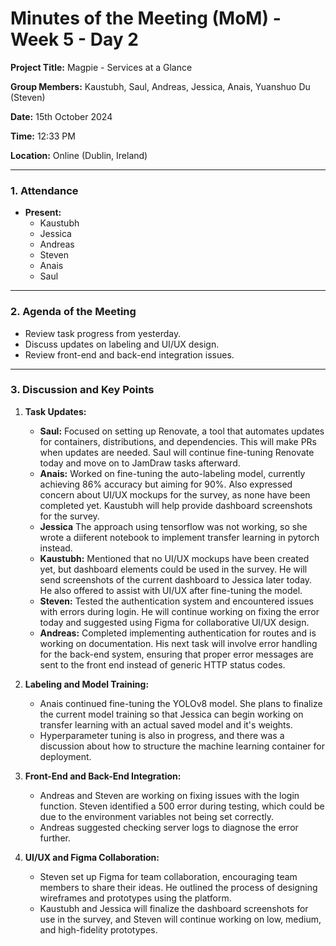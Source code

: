 # Minutes of the Meeting (MoM) - Week 5 - Day 2

**Project Title:** Magpie - Services at a Glance

**Group Members:** Kaustubh, Saul, Andreas, Jessica, Anais, Yuanshuo Du (Steven)

**Date:** 15th October 2024

**Time:** 12:33 PM

**Location:** Online (Dublin, Ireland)

---

### **1. Attendance**

- **Present:**
  - Kaustubh
  - Jessica
  - Andreas
  - Steven
  - Anais
  - Saul

---

### **2. Agenda of the Meeting**

- Review task progress from yesterday.
- Discuss updates on labeling and UI/UX design.
- Review front-end and back-end integration issues.

---

### **3. Discussion and Key Points**

1. **Task Updates:**

   - **Saul:** Focused on setting up Renovate, a tool that automates updates for containers, distributions, and dependencies. This will make PRs when updates are needed. Saul will continue fine-tuning Renovate today and move on to JamDraw tasks afterward.
   - **Anais:** Worked on fine-tuning the auto-labeling model, currently achieving 86% accuracy but aiming for 90%. Also expressed concern about UI/UX mockups for the survey, as none have been completed yet. Kaustubh will help provide dashboard screenshots for the survey.
   - **Jessica** The approach using tensorflow was not working, so she wrote a diiferent notebook to implement transfer learning in pytorch instead.
   - **Kaustubh:** Mentioned that no UI/UX mockups have been created yet, but dashboard elements could be used in the survey. He will send screenshots of the current dashboard to Jessica later today. He also offered to assist with UI/UX after fine-tuning the model.
   - **Steven:** Tested the authentication system and encountered issues with errors during login. He will continue working on fixing the error today and suggested using Figma for collaborative UI/UX design.
   - **Andreas:** Completed implementing authentication for routes and is working on documentation. His next task will involve error handling for the back-end system, ensuring that proper error messages are sent to the front end instead of generic HTTP status codes.

2. **Labeling and Model Training:**

   - Anais continued fine-tuning the YOLOv8 model. She plans to finalize the current model training so that Jessica can begin working on transfer learning with an actual saved model and it's weights.
   - Hyperparameter tuning is also in progress, and there was a discussion about how to structure the machine learning container for deployment.

3. **Front-End and Back-End Integration:**

   - Andreas and Steven are working on fixing issues with the login function. Steven identified a 500 error during testing, which could be due to the environment variables not being set correctly.
   - Andreas suggested checking server logs to diagnose the error further.

4. **UI/UX and Figma Collaboration:**
   - Steven set up Figma for team collaboration, encouraging team members to share their ideas. He outlined the process of designing wireframes and prototypes using the platform.
   - Kaustubh and Jessica will finalize the dashboard screenshots for use in the survey, and Steven will continue working on low, medium, and high-fidelity prototypes.
